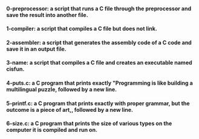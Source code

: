 #### 0-preprocessor: a script that runs a C file through the preprocessor and save the result into another file.

#### 1-compiler: a script that compiles a C file but does not link.

#### 2-assembler: a script that generates the assembly code of a C code and save it in an output file.

#### 3-name: a script that compiles a C file and creates an executable named cisfun.

#### 4-puts.c: a C program that prints exactly "Programming is like building a multilingual puzzle, followed by a new line.

#### 5-printf.c: a C program that prints exactly with proper grammar, but the outcome is a piece of art,, followed by a new line.

#### 6-size.c: a C program that prints the size of various types on the computer it is compiled and run on.
